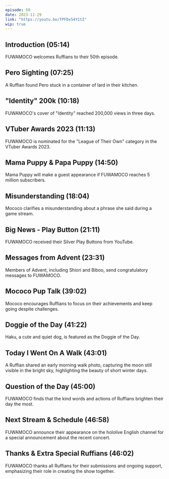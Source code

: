 ```yaml
---
episode: 50
date: 2023-11-29
link: "https://youtu.be/fPFDx54Y1tI"
wip: true
---
```


## Introduction (05:14)

FUWAMOCO welcomes Ruffians to their 50th episode.

## Pero Sighting (07:25)

A Ruffian found Pero stuck in a container of lard in their kitchen.

## "Identity" 200k (10:18)

FUWAMOCO's cover of "Identity" reached 200,000 views in three days.

## VTuber Awards 2023 (11:13)

FUWAMOCO is nominated for the "League of Their Own" category in the VTuber Awards 2023.

## Mama Puppy & Papa Puppy (14:50)

Mama Puppy will make a guest appearance if FUWAMOCO reaches 5 million subscribers.

## Misunderstanding (18:04)

Mococo clarifies a misunderstanding about a phrase she said during a game stream.

## Big News - Play Button (21:11)

FUWAMOCO received their Silver Play Buttons from YouTube.

## Messages from Advent (23:31)

Members of Advent, including Shiori and Biboo, send congratulatory messages to FUWAMOCO.

## Mococo Pup Talk (39:02)

Mococo encourages Ruffians to focus on their achievements and keep going despite challenges.

## Doggie of the Day (41:22)

Haku, a cute and quiet dog, is featured as the Doggie of the Day.

## Today I Went On A Walk (43:01)

A Ruffian shared an early morning walk photo, capturing the moon still visible in the bright sky, highlighting the beauty of short winter days.

## Question of the Day (45:00)

FUWAMOCO finds that the kind words and actions of Ruffians brighten their day the most.

## Next Stream & Schedule (46:58)

FUWAMOCO announce their appearance on the hololive English channel for a special announcement about the recent concert.

## Thanks & Extra Special Ruffians (46:02)

FUWAMOCO thanks all Ruffians for their submissions and ongoing support, emphasizing their role in creating the show together.
